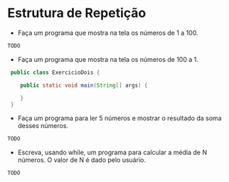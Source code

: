 # Estrutura de Repetição

- Faça um programa que mostra na tela os números de 1 a 100.

```java
TODO
```

- Faça um programa que mostra na tela os números de 100 a 1.

```java
 public class ExercicioDois {

    public static void main(String[] args) {

    }
 }
```

- Faça um programa para ler 5 números e mostrar o resultado da soma desses números.

```java
TODO
```

- Escreva, usando while, um programa para calcular a média de N números. O valor de N é dado pelo usuário.

```java
TODO
```

